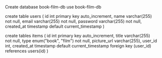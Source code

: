 Create database book-film-db
use book-film-db

create table users (
    id int primary key auto_increment,
    name varchar(255) not null,
    email varchar(255) not null,
    password varchar(255) not null,
    created_at timestamp default current_timestamp
)

create tables items (
    id int primary key auto_increment,
    title varchar(255) not null,
    type enum("book", "film") not null,
    picture_url varchar(255),
    user_id int,
    created_at timestamp default current_timestamp
    foreign key (user_id) references users(id)
)